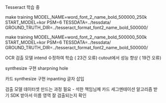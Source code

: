 Tesseract 학습 중

make training MODEL_NAME=word_font_2_name_bold_500000_250k START_MODEL=kor PSM=6 TESSDATA=../tessdata/ GROUND_TRUTH_DIR=../tesseract_format_font2_name_bold_500000/

make training MODEL_NAME=word_font_2_name_bold_500000_500k START_MODEL=kor PSM=6 TESSDATA=../tessdata/ GROUND_TRUTH_DIR=../tesseract_format_font2_name_bold_500000/

OCR
검출 모델
	intend 수정하여 학습 ( 23건 오류)
	cutout에서 성능 향상 ( 19건 오류)

synthesize 구현
	sharpning
	hole

카드
synthesize 구현
	inpanting
	글자 삽입


검출 모델
	데이터셋 만드는 과정 필요 - 석한 책임님께 카드 세그멘테이션 알고리즘 받기
	SDK 받아서 이름 영역 잘 검출되는지 확인
